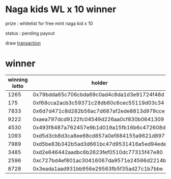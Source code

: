 # Naga kids WL x 10 winner
prize : whitelist for free mint naga kid x 10

status : pending payout

draw [transaction](https://optimistic.etherscan.io/tx/0xe92bdecffaad3d05177c0d0d295ec63afb82f9d719da2f8ab5c034e9895d123f#eventlog)

# winner

| winning lotto | holder                                     |
|---------------|--------------------------------------------|
| 1265          | 0x79bdda65c706cbda69c0ad4c8da1d3e91724f48d |
| 175           | 0xf68cca2acb3c59371c28db60c6cec55119d03c34 |
| 7833          | 0x6d7d471c8d282b56ac7d687af2ede8813d979cce |
| 9222          | 0xaea797dcd9122fc04549d226aa0cf830b0641309 |
| 4530          | 0x493f8487a762457e9b1d019a15fb16b6c472608d |
| 1093          | 0xd5d3cb8d3ca8ee68cd857a0ef884155a9621d897 |
| 7989          | 0xd5be83b342b5ad3d661bc47d9531416a5ed94ede |
| 3485          | 0xd2e646442aadbc6b2623fef0510dc77315f47e80 |
| 2596          | 0xc727bd4ef801ac30416067da9571e24566d2214b |
| 8728          | 0x3eada1aad931bb956e29563fb5f35ad27c1b7bbe |
